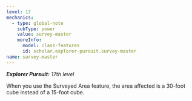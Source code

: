 ```yaml
---
level: 17
mechanics:
  - type: global-note
    subType: power
    value: survey-master
    moreInfo:
      model: class-features
      id: scholar.explorer-pursuit.survey-master
name: survey-master
---
```

_**Explorer Pursuit:** 17th level_
When you use the Surveyed Area feature, the area affected is a 30-foot cube instead of a 15-foot cube.
